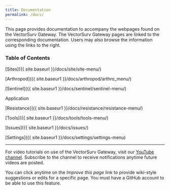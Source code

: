 ```yaml
---
title: Documentation
permalink: /docs/
---
```


This page provides documentation to accompany the webpages found on the VectorSurv Gateway. The VectorSurv Gateway pages are linked to the corresponding documentation. Users may also browse the information using the links to the right.

### Table of Contents
[Sites]({{ site.baseurl }}/docs/site/site-menu/)

[Arthropod]({{ site.baseur1 }}/docs/arthropod/arthro_menu/)

[Sentinel]({{ site.baseur1 }}/docs/sentinel/sentinel-menu/)

Application

[Resistance]({{ site.baseur1 }}/docs/resistance/resistance-menu/)

[Tools]({{ site.baseur1 }}/docs/tools/tools-menu/)

[Issues]({{ site.baseur1 }}/docs/issues/)

[Settings]({{ site.baseur1 }}/docs/settings/settings-menu)

***

For video tutorials on use of the VectorSurv Gateway, visit our [YouTube channel](https://www.youtube.com/channel/UCCtI2QiZKE32AtlaiAVzl-g). Subscribe to the channel to receive notifications anytime future videos are posted.

You can click anytime on the *Improve this page* link to provide wiki-style suggestions or edits for a specific page. You must have a GitHub account to be able to use this feature.
